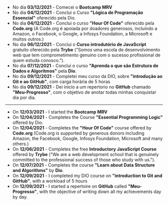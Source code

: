- No dia **03/12/2021** - Comecei o **Bootcamp MRV**
- No dia **04/12/2021** - Conclui o Curso **"Lógica de Programação Essencial"** oferecido pela Dio.
- No dia **04/12/2021** - Conclui o curso **"Hour Of Code"** oferecido pela **Code.org** (A Code.org é apoiada por doadores generosos, incluindo a Amazon, o Facebook, o Google, a Infosys Foundation, a Microsoft e muitos outros.)
- No dia **06/12/2021** - Conclui o **Curso introdutório de JavaScript** gratuito oferecido pela **Trybe** ("Somos uma escola de desenvolvimento web que tem comprometimento genuíno com o sucesso profissional de quem estuda conosco.").
- No dia **07/12/2021** - Conclui o curso **"Aprenda o que são Estrutura de Dados e Algoritmos"** pela **Dio**.
- No dia **09/12/2021** - Completei meu curso da DIO, sobre **"introdução ao Git e ao GitHub"**, com carga horária de 5 horas
- No dia **09/12/2021** -  Dei inicio a um repertorio no **GitHub** chamado **"Meu-Progresso"**, com o objetivo de anotar todas minhas conquistar dia por dia. 

-----------------

- On **12/03/2021** - I started the **Bootcamp MRV**
- On **12/04/2021** - Completes the Course **"Essential Programming Logic"** offered by Dio.
- On **12/04/2021** - Completes the **"Hour Of Code"** course offered by **Code.org** (Code.org is supported by generous donors including Amazon, the Facebook, Google, Infosys Foundation, Microsoft and many others.)
- On **12/06/2021** - Completes the free **Introductory JavaScript Course** offered by **Trybe** ("We are a web development school that is genuinely committed to the professional success of those who study with us.").
- On **12/07/2021** - Completes the course **"Learn about Data Structure and Algorithms"** by **Dio**.
- On **12/09/2021** - I completed my DIO course on **"introduction to Git and GitHub"**, with a workload of 5 hours
- On **12/09/2021** - I started a repertoire on **GitHub** called **"Meu-Progresso"**, with the objective of writing down all my achievements day by day.

